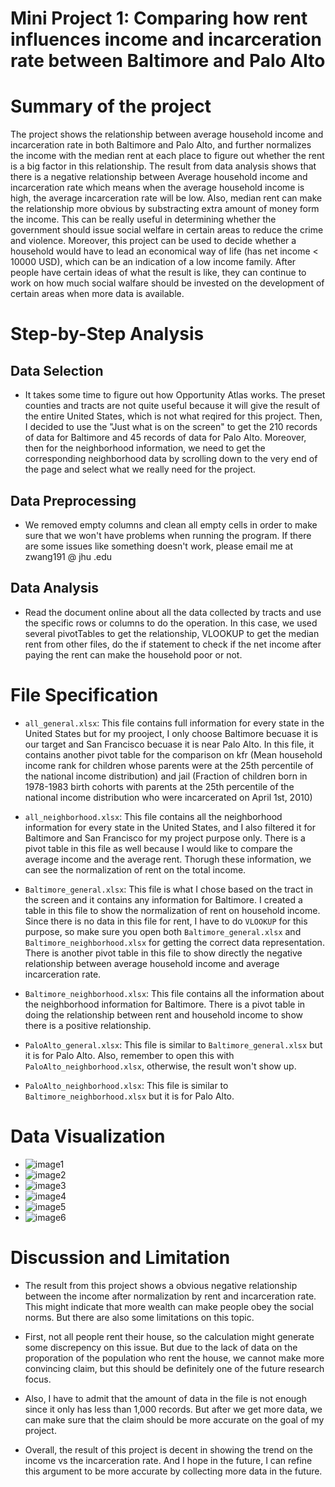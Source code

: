 # Mini Project 1: Comparing how rent influences income and incarceration rate between Baltimore and Palo Alto

# Summary of the project 

The project shows the relationship between average household income and incarceration rate in both Baltimore and Palo Alto, and further normalizes the income with the median rent at each place to figure out whether the rent is a big factor in this relationship. The result from data analysis shows that there is a negative relationship between Average household income and incarceration rate which means when the average household income is high, the average incarceration rate will be low. Also, median rent can make the relationship more obvious by substracting extra amount of money form the income. This can be really useful in determining whether the government should issue social welfare in certain areas to reduce the crime and violence. Moreover, this project can be used to decide whether a household would have to lead an economical way of life (has net income < 10000 USD), which can be an indication of a low income family. After people have certain ideas of what the result is like, they can continue to work on how much social walfare should be invested on the development of certain areas when more data is available. 

# Step-by-Step Analysis 

## Data Selection 

- It takes some time to figure out how Opportunity Atlas works. The preset counties and tracts are not quite useful because it will give the result of the entire United States, which is not what reqired for this project. Then, I decided to use the "Just what is on the screen" to get the 210 records of data for Baltimore and 45 records of data for Palo Alto. Moreover, then for the neighborhood information, we need to get the corresponding neighborhood data by scrolling down to the very end of the page and select what we really need for the project. 

## Data Preprocessing 
- We removed empty columns and clean all empty cells in order to make sure that we won't have problems when running the program. If there are some issues like something doesn't work, please email me at zwang191 @ jhu .edu 

## Data Analysis

- Read the document online about all the data collected by tracts and use the specific rows or columns to do the operation. In this case, we used several pivotTables to get the relationship, VLOOKUP to get the median rent from other files, do the if statement to check if the net income after paying the rent can make the household poor or not. 


# File Specification 
- `all_general.xlsx`: This file contains full information for every state in the United States but for my prooject, I only choose Baltimore becuase it is our target and San Francisco becuase it is near Palo Alto. In this file, it contains another pivot table for the comparison on kfr (Mean household income rank for children whose parents were at the 25th percentile of the national income distribution) and jail (Fraction of children born in 1978-1983 birth cohorts with parents at the 25th percentile of the national
income distribution who were incarcerated on April 1st, 2010) 

- `all_neighborhood.xlsx`: This file contains all the neighborhood information for every state in the United States, and I also filtered it for Baltimore and San Francisco for my project purpose only. There is a pivot table in this file as well because I would like to compare the average income and the average rent. Thorugh these information, we can see the normalization of rent on the total income. 

- `Baltimore_general.xlsx`: This file is what I chose based on the tract in the screen and it contains any information for Baltimore. I created a table in this file to show the normalization of rent on household income. Since there is no data in this file for rent, I have to do `VLOOKUP` for this purpose, so make sure you open both `Baltimore_general.xlsx` and `Baltimore_neighborhood.xlsx` for getting the correct data representation. There is another pivot table in this file to show directly the negative relationship between average household income and average incarceration rate. 


- `Baltimore_neighborhood.xlsx`: This file contains all the information about the neighborhood information for Baltimore. There is a pivot table in doing the relationship between rent and household income to show there is a positive relationship. 

- `PaloAlto_general.xlsx`: This file is similar to `Baltimore_general.xlsx` but it is for Palo Alto. Also, remember to open this with `PaloAlto_neighborhood.xlsx`, otherwise, the result won't show up.

- `PaloAlto_neighborhood.xlsx`: This file is similar to `Baltimore_neighborhood.xlsx` but it is for Palo Alto. 

# Data Visualization 

- ![image1](./image/Bii.png)
- ![image2](./image/bri.png)
- ![image3](./image/Brent.png)
- ![image4](./image/pii.png)
- ![image5](./image/pri.png)
- ![image6](./image/prent.png)

# Discussion and Limitation
- The result from this project shows a obvious negative relationship between the income after normalization by rent and incarceration rate. This might indicate that more wealth can make people obey the social norms. But there are also some limitations on this topic. 

- First, not all people rent their house, so the calculation might generate some discrepency on this issue. But due to the lack of data on the proporation of the population who rent the house, we cannot make more convincing claim, but this should be definitely one of the future research focus. 

- Also, I have to admit that the amount of data in the file is not enough since it only has less than 1,000 records. But after we get more data, we can make sure that the claim should be more accurate on the goal of my project. 

- Overall, the result of this project is decent in showing the trend on the income vs the incarceration rate. And I hope in the future, I can refine this argument to be more accurate by collecting more data in the future. 